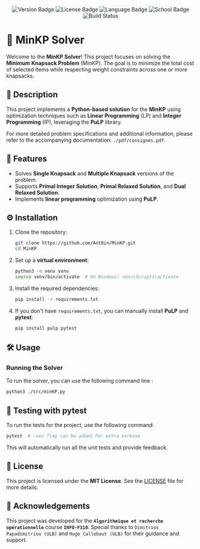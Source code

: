 <!-- markdownlint-disable MD033 MD041 -->

<!-- pretty badges -->
<div align="center">
  <img src="https://img.shields.io/badge/Version-1.0.0_alpha-red" alt="Version Badge">
  <img src="https://img.shields.io/badge/License-MIT-dark_green.svg" alt="License Badge"/>
  <img src="https://img.shields.io/badge/Language-Python-blue" alt="Language Badge"/>
  <img src="https://img.shields.io/badge/School-ULB-yellow" alt="School Badge"/>
  <img src="https://github.com/Ant0in/MinKP/actions/workflows/ci.yml/badge.svg" alt="Build Status"/>
</div>

# 🧳 MinKP Solver

Welcome to the **MinKP Solver**! This project focuses on solving the **Minimum Knapsack Problem** (MinKP). The goal is to minimize the total cost of selected items while respecting weight constraints across one or more knapsacks.

## 📜 Description

This project implements a **Python-based solution** for the **MinKP** using optimization techniques such as **Linear Programming** (LP) and **Integer Programming** (IP), leveraging the **PuLP** library.

For more detailed problem specifications and additional information, please refer to the accompanying documentation: `./pdf/consignes.pdf`.

## 🚀 Features

- Solves **Single Knapsack** and **Multiple Knapsack** versions of the problem.
- Supports **Primal Integer Solution**, **Primal Relaxed Solution**, and **Dual Relaxed Solution**.
- Implements **linear programming** optimization using **PuLP**.

## ⚙️ Installation

1. Clone the repository:

    ```bash
    git clone https://github.com/Ant0in/MinKP.git
    cd MinKP
    ```

2. Set up a **virtual environment**:

    ```bash
    python3 -m venv venv
    source venv/bin/activate  # On Windows: venv\Scripts\activate
    ```

3. Install the required dependencies:

    ```bash
    pip install -r requirements.txt
    ```

4. If you don't have `requirements.txt`, you can manually install **PuLP** and **pytest**:

    ```bash
    pip install pulp pytest
    ```

## 🛠️ Usage

### Running the Solver

To run the solver, you can use the following command line :

```bash
python3 ./src/minKP.py
```


## 🧪 Testing with pytest

To run the tests for the project, use the following command:

```bash
pytest  # -vvv flag can be added for extra verbose
```

This will automatically run all the unit tests and provide feedback.

## 📄 License

This project is licensed under the **MIT License**. See the [LICENSE](LICENSE) file for more details.

## 🙏 Acknowledgements

This project was developed for the **`Algorithmique et recherche opérationnelle`** course **`INFO-F310`**. Special thanks to `Dimitrios Papadimitriou (ULB)` and `Hugo Callebaut (ULB)` for their guidance and support.
